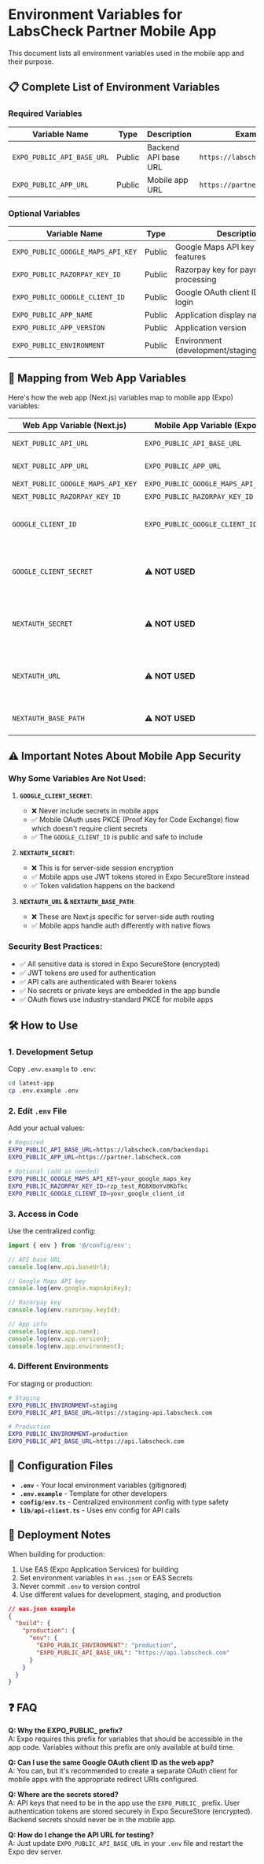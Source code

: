 # Environment Variables for LabsCheck Partner Mobile App

This document lists all environment variables used in the mobile app and their purpose.

## 📋 Complete List of Environment Variables

### Required Variables

| Variable Name | Type | Description | Example Value |
|--------------|------|-------------|---------------|
| `EXPO_PUBLIC_API_BASE_URL` | Public | Backend API base URL | `https://labscheck.com/backendapi` |
| `EXPO_PUBLIC_APP_URL` | Public | Mobile app URL | `https://partner.labscheck.com` |

### Optional Variables

| Variable Name | Type | Description | Example Value |
|--------------|------|-------------|---------------|
| `EXPO_PUBLIC_GOOGLE_MAPS_API_KEY` | Public | Google Maps API key for location features | `AIzaSy...` |
| `EXPO_PUBLIC_RAZORPAY_KEY_ID` | Public | Razorpay key for payment processing | `rzp_test_RQ8X0oYv8KbTkc` |
| `EXPO_PUBLIC_GOOGLE_CLIENT_ID` | Public | Google OAuth client ID for social login | `528104107190-...` |
| `EXPO_PUBLIC_APP_NAME` | Public | Application display name | `LabsCheck Partner` |
| `EXPO_PUBLIC_APP_VERSION` | Public | Application version | `1.0.0` |
| `EXPO_PUBLIC_ENVIRONMENT` | Public | Environment (development/staging/production) | `development` |

## 🔄 Mapping from Web App Variables

Here's how the web app (Next.js) variables map to mobile app (Expo) variables:

| Web App Variable (Next.js) | Mobile App Variable (Expo) | Notes |
|---------------------------|---------------------------|-------|
| `NEXT_PUBLIC_API_URL` | `EXPO_PUBLIC_API_BASE_URL` | Renamed for clarity |
| `NEXT_PUBLIC_APP_URL` | `EXPO_PUBLIC_APP_URL` | Same purpose |
| `NEXT_PUBLIC_GOOGLE_MAPS_API_KEY` | `EXPO_PUBLIC_GOOGLE_MAPS_API_KEY` | Same |
| `NEXT_PUBLIC_RAZORPAY_KEY_ID` | `EXPO_PUBLIC_RAZORPAY_KEY_ID` | Same |
| `GOOGLE_CLIENT_ID` | `EXPO_PUBLIC_GOOGLE_CLIENT_ID` | Now public (safe for mobile) |
| `GOOGLE_CLIENT_SECRET` | ⚠️ **NOT USED** | Secrets should never be in mobile apps |
| `NEXTAUTH_SECRET` | ⚠️ **NOT USED** | Server-side only, use JWT tokens instead |
| `NEXTAUTH_URL` | ⚠️ **NOT USED** | Not applicable for mobile OAuth flow |
| `NEXTAUTH_BASE_PATH` | ⚠️ **NOT USED** | Not applicable for mobile |

## ⚠️ Important Notes About Mobile App Security

### Why Some Variables Are Not Used:

1. **`GOOGLE_CLIENT_SECRET`**: 
   - ❌ Never include secrets in mobile apps
   - ✅ Mobile OAuth uses PKCE (Proof Key for Code Exchange) flow which doesn't require client secrets
   - ✅ The `GOOGLE_CLIENT_ID` is public and safe to include

2. **`NEXTAUTH_SECRET`**:
   - ❌ This is for server-side session encryption
   - ✅ Mobile apps use JWT tokens stored in Expo SecureStore instead
   - ✅ Token validation happens on the backend

3. **`NEXTAUTH_URL` & `NEXTAUTH_BASE_PATH`**:
   - ❌ These are Next.js specific for server-side auth routing
   - ✅ Mobile apps handle auth differently with native flows

### Security Best Practices:

- ✅ All sensitive data is stored in Expo SecureStore (encrypted)
- ✅ JWT tokens are used for authentication
- ✅ API calls are authenticated with Bearer tokens
- ✅ No secrets or private keys are embedded in the app bundle
- ✅ OAuth flows use industry-standard PKCE for mobile apps

## 🛠️ How to Use

### 1. Development Setup

Copy `.env.example` to `.env`:

```bash
cd latest-app
cp .env.example .env
```

### 2. Edit `.env` File

Add your actual values:

```bash
# Required
EXPO_PUBLIC_API_BASE_URL=https://labscheck.com/backendapi
EXPO_PUBLIC_APP_URL=https://partner.labscheck.com

# Optional (add as needed)
EXPO_PUBLIC_GOOGLE_MAPS_API_KEY=your_google_maps_key
EXPO_PUBLIC_RAZORPAY_KEY_ID=rzp_test_RQ8X0oYv8KbTkc
EXPO_PUBLIC_GOOGLE_CLIENT_ID=your_google_client_id
```

### 3. Access in Code

Use the centralized config:

```typescript
import { env } from '@/config/env';

// API base URL
console.log(env.api.baseUrl);

// Google Maps API key
console.log(env.google.mapsApiKey);

// Razorpay key
console.log(env.razorpay.keyId);

// App info
console.log(env.app.name);
console.log(env.app.version);
console.log(env.app.environment);
```

### 4. Different Environments

For staging or production:

```bash
# Staging
EXPO_PUBLIC_ENVIRONMENT=staging
EXPO_PUBLIC_API_BASE_URL=https://staging-api.labscheck.com

# Production
EXPO_PUBLIC_ENVIRONMENT=production
EXPO_PUBLIC_API_BASE_URL=https://api.labscheck.com
```

## 📝 Configuration Files

- **`.env`** - Your local environment variables (gitignored)
- **`.env.example`** - Template for other developers
- **`config/env.ts`** - Centralized environment config with type safety
- **`lib/api-client.ts`** - Uses env config for API calls

## 🚀 Deployment Notes

When building for production:

1. Use EAS (Expo Application Services) for building
2. Set environment variables in `eas.json` or EAS Secrets
3. Never commit `.env` to version control
4. Use different values for development, staging, and production

```json
// eas.json example
{
  "build": {
    "production": {
      "env": {
        "EXPO_PUBLIC_ENVIRONMENT": "production",
        "EXPO_PUBLIC_API_BASE_URL": "https://api.labscheck.com"
      }
    }
  }
}
```

## ❓ FAQ

**Q: Why the EXPO_PUBLIC_ prefix?**  
A: Expo requires this prefix for variables that should be accessible in the app code. Variables without this prefix are only available at build time.

**Q: Can I use the same Google OAuth client ID as the web app?**  
A: You can, but it's recommended to create a separate OAuth client for mobile apps with the appropriate redirect URIs configured.

**Q: Where are the secrets stored?**  
A: API keys that need to be in the app use the `EXPO_PUBLIC_` prefix. User authentication tokens are stored securely in Expo SecureStore (encrypted). Backend secrets should never be in the mobile app.

**Q: How do I change the API URL for testing?**  
A: Just update `EXPO_PUBLIC_API_BASE_URL` in your `.env` file and restart the Expo dev server.
